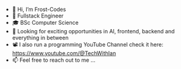 - 👋 Hi, I’m Frost-Codes
- 🌱 Fullstack Engineer
- 🎓 BSc Computer Science
- 💞️ Looking for exciting opportunities in AI, frontend, backend and everything in between
- 📽️ I also run a programming YouTube Channel check it here: https://www.youtube.com/@TechWithIan
- 📫 Feel free to reach out to me ...

<!---
Frost-Codes/Frost-Codes is a ✨ special ✨ repository because its `README.md` (this file) appears on your GitHub profile.
You can click the Preview link to take a look at your changes.
--->
